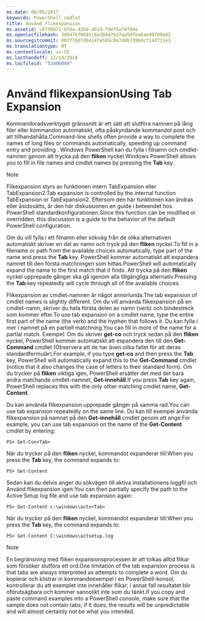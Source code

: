 ```yaml
---
ms.date: 06/05/2017
keywords: PowerShell cmdlet
title: Använd flikexpansion
ms.assetid: c8730471-bf6a-43b8-ab1d-f9ef5a74f04e
ms.openlocfilehash: 3d047bf0691c8a304d7637aa50fba6ae99709a82
ms.sourcegitcommit: 00ff76d7d9414fe585c04740b739b9cf14d711e1
ms.translationtype: MT
ms.contentlocale: sv-SE
ms.lasthandoff: 12/14/2018
ms.locfileid: "53406049"
---
```

# <a name="using-tab-expansion"></a><span data-ttu-id="1d214-103">Använd flikexpansion</span><span class="sxs-lookup"><span data-stu-id="1d214-103">Using Tab Expansion</span></span>

<span data-ttu-id="1d214-104">Kommandoradsverktyget gränssnitt är ett sätt att slutföra namnen på lång filer eller kommandon automatiskt, ofta påskyndande kommandot post och att tillhandahålla.</span><span class="sxs-lookup"><span data-stu-id="1d214-104">Command-line shells often provide a way to complete the names of long files or commands automatically, speeding up command entry and providing .</span></span> <span data-ttu-id="1d214-105">Windows PowerShell kan du fylla i filnamn och cmdlet-namnen genom att trycka på den **fliken** nyckel.</span><span class="sxs-lookup"><span data-stu-id="1d214-105">Windows PowerShell allows you to fill in file names and cmdlet names by pressing the **Tab** key.</span></span>

> [!NOTE]
> <span data-ttu-id="1d214-106">Flikexpansion styrs av funktionen intern TabExpansion eller TabExpansion2.</span><span class="sxs-lookup"><span data-stu-id="1d214-106">Tab expansion is controlled by the internal function TabExpansion or TabExpansion2.</span></span> <span data-ttu-id="1d214-107">Eftersom den här funktionen kan ändras eller åsidosätts, är den här diskussionen en guide i beteendet hos PowerShell standardkonfigurationen.</span><span class="sxs-lookup"><span data-stu-id="1d214-107">Since this function can be modified or overridden, this discussion is a guide to the behavior of the default PowerShell configuration.</span></span>

<span data-ttu-id="1d214-108">Om du vill fylla i ett filnamn eller sökväg från de olika alternativen automatiskt skriver en del av namn och tryck på den **fliken** nyckel.</span><span class="sxs-lookup"><span data-stu-id="1d214-108">To fill in a filename or path from the available choices automatically, type part of the name and press the **Tab** key.</span></span> <span data-ttu-id="1d214-109">PowerShell kommer automatiskt att expandera namnet till den första matchningen som hittas.</span><span class="sxs-lookup"><span data-stu-id="1d214-109">PowerShell will automatically expand the name to the first match that it finds.</span></span> <span data-ttu-id="1d214-110">Att trycka på den **fliken** nyckel upprepade gånger ska gå igenom alla tillgängliga alternativ.</span><span class="sxs-lookup"><span data-stu-id="1d214-110">Pressing the **Tab** key repeatedly will cycle through all of the available choices.</span></span>

<span data-ttu-id="1d214-111">Flikexpansion av cmdlet-namnen är något annorlunda.</span><span class="sxs-lookup"><span data-stu-id="1d214-111">The tab expansion of cmdlet names is slightly different.</span></span> <span data-ttu-id="1d214-112">Om du vill använda flikexpansion på en cmdlet-namn, skriver du hela första delen av namn (verb) och bindestreck som kommer efter.</span><span class="sxs-lookup"><span data-stu-id="1d214-112">To use tab expansion on a cmdlet name, type the entire first part of the name (the verb) and the hyphen that follows it.</span></span> <span data-ttu-id="1d214-113">Du kan fylla i mer i namnet på en partiell matchning.</span><span class="sxs-lookup"><span data-stu-id="1d214-113">You can fill in more of the name for a partial match.</span></span> <span data-ttu-id="1d214-114">Exempel: Om du skriver **get-co** och tryck sedan på den **fliken** nyckel, PowerShell kommer automatiskt att expandera den till den **Get-Command** cmdlet (Observera att de har även olika fallet för att deras standardformulär).</span><span class="sxs-lookup"><span data-stu-id="1d214-114">For example, if you type **get-co** and then press the **Tab** key, PowerShell will automatically expand this to the **Get-Command** cmdlet (notice that it also changes the case of letters to their standard form).</span></span> <span data-ttu-id="1d214-115">Om du trycker på **fliken** viktiga igen, PowerShell ersätter det med det bara andra matchande cmdlet-namnet, **Get-innehåll**.</span><span class="sxs-lookup"><span data-stu-id="1d214-115">If you press **Tab** key again, PowerShell replaces this with the only other matching cmdlet name, **Get-Content**.</span></span>

<span data-ttu-id="1d214-116">Du kan använda flikexpansion upprepade gånger på samma rad.</span><span class="sxs-lookup"><span data-stu-id="1d214-116">You can use tab expansion repeatedly on the same line.</span></span> <span data-ttu-id="1d214-117">Du kan till exempel använda flikexpansion på namnet på den **Get-innehåll** cmdlet genom att ange:</span><span class="sxs-lookup"><span data-stu-id="1d214-117">For example, you can use tab expansion on the name of the **Get-Content** cmdlet by entering:</span></span>

```
PS> Get-Con<Tab>
```

<span data-ttu-id="1d214-118">När du trycker på den **fliken** nyckel, kommandot expanderar till:</span><span class="sxs-lookup"><span data-stu-id="1d214-118">When you press the **Tab** key, the command expands to:</span></span>

```
PS> Get-Content
```

<span data-ttu-id="1d214-119">Sedan kan du delvis anger du sökvägen till aktiva installationens loggfil och Använd flikexpansion igen:</span><span class="sxs-lookup"><span data-stu-id="1d214-119">You can then partially specify the path to the Active Setup log file and use tab expansion again:</span></span>

```
PS> Get-Content c:\windows\acts<Tab>
```

<span data-ttu-id="1d214-120">När du trycker på den **fliken** nyckel, kommandot expanderar till:</span><span class="sxs-lookup"><span data-stu-id="1d214-120">When you press the **Tab** key, the command expands to:</span></span>

```
PS> Get-Content C:\windows\actsetup.log
```

> [!NOTE]
> <span data-ttu-id="1d214-121">En begränsning med fliken expansionsprocessen är att tolkas alltid flikar som försöker slutföra ett ord.</span><span class="sxs-lookup"><span data-stu-id="1d214-121">One limitation of the tab expansion process is that tabs are always interpreted as attempts to complete a word.</span></span> <span data-ttu-id="1d214-122">Om du kopierar och klistrar in kommandoexempel i en PowerShell-konsol, kontrollerar du att exemplet inte innehåller flikar; i annat fall resultatet blir oförutsägbara och kommer sannolikt inte som du tänkt.</span><span class="sxs-lookup"><span data-stu-id="1d214-122">If you copy and paste command examples into a PowerShell console, make sure that the sample does not contain tabs; if it does, the results will be unpredictable and will almost certainly not be what you intended.</span></span>